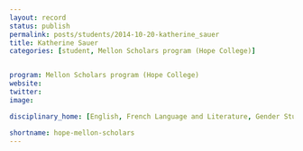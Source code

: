 ```yaml
---
layout: record
status: publish
permalink: posts/students/2014-10-20-katherine_sauer
title: Katherine Sauer
categories: [student, Mellon Scholars program (Hope College)]


program: Mellon Scholars program (Hope College)
website: 
twitter:  
image: 

disciplinary_home: [English, French Language and Literature, Gender Studies]

shortname: hope-mellon-scholars
---
```


